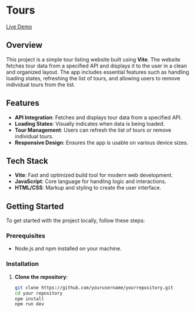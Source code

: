 # Tours

[Live Demo](https://five-tours.netlify.app/)

## Overview

This project is a simple tour listing website built using **Vite**. The website fetches tour data from a specified API and displays it to the user in a clean and organized layout. The app includes essential features such as handling loading states, refreshing the list of tours, and allowing users to remove individual tours from the list.

## Features

- **API Integration**: Fetches and displays tour data from a specified API.
- **Loading States**: Visually indicates when data is being loaded.
- **Tour Management**: Users can refresh the list of tours or remove individual tours.
- **Responsive Design**: Ensures the app is usable on various device sizes.

## Tech Stack

- **Vite**: Fast and optimized build tool for modern web development.
- **JavaScript**: Core language for handling logic and interactions.
- **HTML/CSS**: Markup and styling to create the user interface.

## Getting Started

To get started with the project locally, follow these steps:

### Prerequisites

- Node.js and npm installed on your machine.

### Installation

1. **Clone the repository**:

   ```bash
   git clone https://github.com/yourusername/yourrepository.git
   cd your repository
   npm install
   npm run dev




